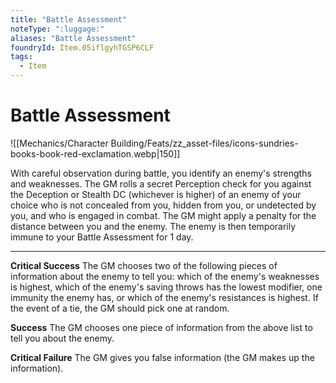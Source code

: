 ```yaml
---
title: "Battle Assessment"
noteType: ":luggage:"
aliases: "Battle Assessment"
foundryId: Item.05iflgyhTGSP6CLF
tags:
  - Item
---
```


# Battle Assessment
![[Mechanics/Character Building/Feats/zz_asset-files/icons-sundries-books-book-red-exclamation.webp|150]]

With careful observation during battle, you identify an enemy's strengths and weaknesses. The GM rolls a secret Perception check for you against the Deception or Stealth DC (whichever is higher) of an enemy of your choice who is not concealed from you, hidden from you, or undetected by you, and who is engaged in combat. The GM might apply a penalty for the distance between you and the enemy. The enemy is then temporarily immune to your Battle Assessment for 1 day.

* * *

**Critical Success** The GM chooses two of the following pieces of information about the enemy to tell you: which of the enemy's weaknesses is highest, which of the enemy's saving throws has the lowest modifier, one immunity the enemy has, or which of the enemy's resistances is highest. If the event of a tie, the GM should pick one at random.

**Success** The GM chooses one piece of information from the above list to tell you about the enemy.

**Critical Failure** The GM gives you false information (the GM makes up the information).
